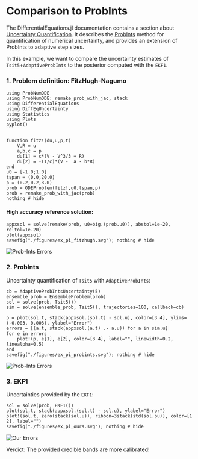 # Comparison to ProbInts

The DifferentialEquations.jl documentation contains a section about
[Uncertainty Quantification](https://diffeq.sciml.ai/stable/analysis/uncertainty_quantification/).
It describes the
[ProbInts](https://arxiv.org/abs/1506.04592)
method for quantification of numerical uncertainty, and provides an extension of ProbInts to adaptive step sizes.

In this example, we want to compare the uncertainty estimates of `Tsit5`+`AdaptiveProbInts` to the posterior computed with the `EKF1`.


### 1. Problem definition: FitzHugh-Nagumo
```@example probints
using ProbNumODE
using ProbNumODE: remake_prob_with_jac, stack
using DifferentialEquations
using DiffEqUncertainty
using Statistics
using Plots
pyplot()


function fitz!(du,u,p,t)
    V,R = u
    a,b,c = p
    du[1] = c*(V - V^3/3 + R)
    du[2] = -(1/c)*(V -  a - b*R)
end
u0 = [-1.0;1.0]
tspan = (0.0,20.0)
p = (0.2,0.2,3.0)
prob = ODEProblem(fitz!,u0,tspan,p)
prob = remake_prob_with_jac(prob)
nothing # hide
```

#### High accuracy reference solution:
```@example probints
appxsol = solve(remake(prob, u0=big.(prob.u0)), abstol=1e-20, reltol=1e-20)
plot(appxsol)
savefig("./figures/ex_pi_fitzhugh.svg"); nothing # hide
```
![Prob-Ints Errors](./figures/ex_pi_fitzhugh.svg)


### 2. ProbInts
Uncertainty quantification of `Tsit5` with `AdaptiveProbInts`:
```@example probints
cb = AdaptiveProbIntsUncertainty(5)
ensemble_prob = EnsembleProblem(prob)
sol = solve(prob, Tsit5())
sim = solve(ensemble_prob, Tsit5(), trajectories=100, callback=cb)

p = plot(sol.t, stack(appxsol.(sol.t) - sol.u), color=[3 4], ylims=(-0.003, 0.003), ylabel="Error")
errors = [(a.t, stack(appxsol.(a.t) .- a.u)) for a in sim.u]
for e in errors
    plot!(p, e[1], e[2], color=[3 4], label="", linewidth=0.2, linealpha=0.5)
end
savefig("./figures/ex_pi_probints.svg"); nothing # hide
```
![Prob-Ints Errors](./figures/ex_pi_probints.svg)


### 3. EKF1
Uncertainties provided by the `EKF1`:
```@example probints
sol = solve(prob, EKF1())
plot(sol.t, stack(appxsol.(sol.t) - sol.u), ylabel="Error")
plot!(sol.t, zero(stack(sol.u)), ribbon=3stack(std(sol.pu)), color=[1 2], label="")
savefig("./figures/ex_pi_ours.svg"); nothing # hide
```
![Our Errors](./figures/ex_pi_ours.svg)

Verdict: The provided credible bands are more calibrated!
